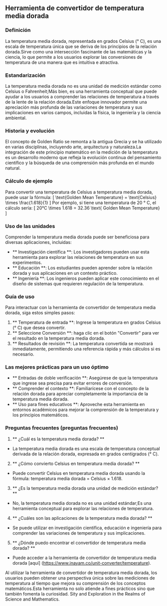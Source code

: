 ## Herramienta de convertidor de temperatura media dorada

### Definición
La temperatura media dorada, representada en grados Celsius (° C), es una escala de temperatura única que se deriva de los principios de la relación dorada.Sirve como una intersección fascinante de las matemáticas y la ciencia, lo que permite a los usuarios explorar las conversiones de temperatura de una manera que es intuitiva e atractiva.

### Estandarización
La temperatura media dorada no es una unidad de medición estándar como Celsius o Fahrenheit;Más bien, es una herramienta conceptual que puede ayudar a los usuarios a comprender las relaciones de temperatura a través de la lente de la relación dorada.Este enfoque innovador permite una apreciación más profunda de las variaciones de temperatura y sus implicaciones en varios campos, incluidas la física, la ingeniería y la ciencia ambiental.

### Historia y evolución
El concepto de Golden Ratio se remonta a la antigua Grecia y se ha utilizado en varias disciplinas, incluyendo arte, arquitectura y naturaleza.La integración de este principio matemático en la medición de la temperatura es un desarrollo moderno que refleja la evolución continua del pensamiento científico y la búsqueda de una comprensión más profunda en el mundo natural.

### Cálculo de ejemplo
Para convertir una temperatura de Celsius a temperatura media dorada, puede usar la fórmula:
\[ \text{Golden Mean Temperature} = \text{Celsius} \times \frac{1.618}{1} \]
Por ejemplo, si tiene una temperatura de 20 ° C, el cálculo sería:
\[ 20°C \times 1.618 = 32.36 \text{ Golden Mean Temperature} \]

### Uso de las unidades
Comprender la temperatura media dorada puede ser beneficiosa para diversas aplicaciones, incluidas:
- ** Investigación científica **: Los investigadores pueden usar esta herramienta para explorar las relaciones de temperatura en sus experimentos.
- ** Educación **: Los estudiantes pueden aprender sobre la relación dorada y sus aplicaciones en un contexto práctico.
- ** Ingeniería **: Los ingenieros pueden aplicar este conocimiento en el diseño de sistemas que requieren regulación de la temperatura.

### Guía de uso
Para interactuar con la herramienta de convertidor de temperatura media dorada, siga estos simples pasos:
1. ** Temperatura de entrada **: Ingrese la temperatura en grados Celsius (° C) que desea convertir.
2. ** Seleccione Conversión **: haga clic en el botón "Convertir" para ver el resultado en la temperatura media dorada.
3. ** Resultados de revisión **: La temperatura convertida se mostrará inmediatamente, permitiendo una referencia rápida y más cálculos si es necesario.

### Las mejores prácticas para un uso óptimo
- ** Entradas de doble verificación **: Asegúrese de que la temperatura que ingrese sea precisa para evitar errores de conversión.
- ** Comprender el contexto **: Familiarícese con el concepto de la relación dorada para apreciar completamente la importancia de la temperatura media dorada.
- ** Uso para fines educativos **: Aproveche esta herramienta en entornos académicos para mejorar la comprensión de la temperatura y los principios matemáticos.

### Preguntas frecuentes (preguntas frecuentes)

1. ** ¿Cuál es la temperatura media dorada? **
- La temperatura media dorada es una escala de temperatura conceptual derivada de la relación dorada, expresada en grados centígrados (° C).

2. ** ¿Cómo convierto Celsius en temperatura media dorada? **
- Puede convertir Celsius en temperatura media dorada usando la fórmula: temperatura media dorada = Celsius × 1.618.

3. ** ¿Es la temperatura media dorada una unidad de medición estándar? **
- No, la temperatura media dorada no es una unidad estándar;Es una herramienta conceptual para explorar las relaciones de temperatura.

4. ** ¿Cuáles son las aplicaciones de la temperatura media dorada? **
- Se puede utilizar en investigación científica, educación e ingeniería para comprender las variaciones de temperatura y sus implicaciones.

5. ** ¿Dónde puedo encontrar el convertidor de temperatura media dorada? **
- Puede acceder a la herramienta de convertidor de temperatura media dorada [aquí] (https://www.inayam.co/unit-converter/temperature).

Al utilizar la herramienta de convertidor de temperatura media dorada, los usuarios pueden obtener una perspectiva única sobre las mediciones de temperatura al tiempo que mejora su comprensión de los conceptos matemáticos.Esta herramienta no solo atiende a fines prácticos sino que también fomenta la curiosidad. Sity and Exploration in the Realms of Science and Mathematics.